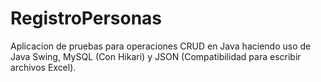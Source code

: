 # RegistroPersonas
Aplicacion de pruebas para operaciones CRUD en Java haciendo uso de Java Swing, MySQL (Con Hikari) y JSON (Compatibilidad para escribir archivos Excel). 
